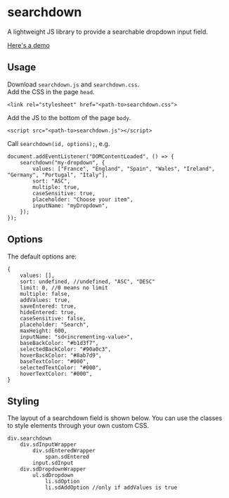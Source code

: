 # searchdown
A lightweight JS library to provide a searchable dropdown input field.

[Here's a demo](https://joe-herbert.github.io/searchdown/example.html)

## Usage
Download `searchdown.js` and `searchdown.css`.  
Add the CSS in the page `head`.

    <link rel="stylesheet" href="<path-to>searchdown.css">
Add the JS to the bottom of the page `body`.

    <script src="<path-to>searchdown.js"></script>
Call `searchdown(id, options);`, e.g.

    document.addEventListener("DOMContentLoaded", () => {
        searchdown("my-dropdown", {
            values: ["France", "England", "Spain", "Wales", "Ireland", "Germany", "Portugal", "Italy"],
            sort: "ASC",
            multiple: true,
            caseSensitive: true,
            placeholder: "Choose your item",
            inputName: "myDropdown",
        });
    });


## Options
The default options are:

    {
        values: [],
        sort: undefined, //undefined, "ASC", "DESC"
        limit: 0, //0 means no limit
        multiple: false,
        addValues: true,
        saveEntered: true,
        hideEntered: true,
        caseSensitive: false,
        placeholder: "Search",
        maxHeight: 600,
        inputName: "sd<incrementing-value>",
        baseBackColor: "#b1d3f7",
        selectedBackColor: "#90a0c3",
        hoverBackColor: "#8ab7d9",
        baseTextColor: "#000",
        selectedTextColor: "#000",
        hoverTextColor: "#000",
    }

## Styling
The layout of a searchdown field is shown below. You can use the classes to style elements through your own custom CSS.

    div.searchdown
        div.sdInputWrapper
            div.sdEnteredWrapper
                span.sdEntered
            input.sdInput
        div.sdDropdownWrapper
            ul.sdDropdown
                li.sdOption
                li.sdAddOption //only if addValues is true
